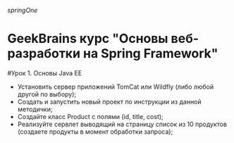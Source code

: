 *springOne*
# GeekBrains курс "Основы веб-разработки на Spring Framework"

#Урок 1. Основы Java EE
* Установить сервер приложений TomCat или Wildfly (либо любой другой по выбору);
* Создать и запустить новый проект по инструкции из данной методички;
* Создайте класс Product с полями (id, title, cost);
* Реализуйте сервлет выводящий на страницу список из 10 продуктов (создаете продукты в момент обработки запроса);
